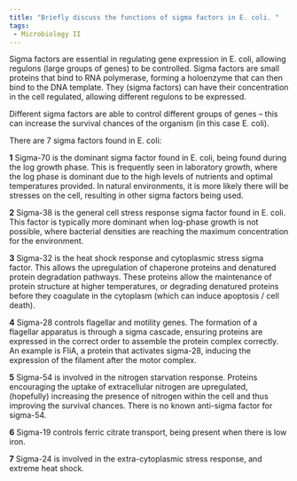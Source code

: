 ```yaml
---
title: "Briefly discuss the functions of sigma factors in E. coli. "
tags:
 - Microbiology II
---
```

Sigma factors are essential in regulating gene expression in E. coli, allowing regulons (large groups of genes) to be controlled. Sigma factors are small proteins that bind to RNA polymerase, forming a holoenzyme that can then bind to the DNA template. They (sigma factors) can have their concentration in the cell regulated, allowing different regulons to be expressed.  

Different sigma factors are able to control different groups of genes – this can increase the survival chances of the organism (in this case E. coli).  

There are 7 sigma factors found in E. coli: 

**1** Sigma-70 is the dominant sigma factor found in E. coli, being found during the log growth phase. This is frequently seen in laboratory growth, where the log phase is dominant due to the high levels of nutrients and optimal temperatures provided. In natural environments, it is more likely there will be stresses on the cell, resulting in other sigma factors being used.  

**2** Sigma-38 is the general cell stress response sigma factor found in E. coli. This factor is typically more dominant when log-phase growth is not possible, where bacterial densities are reaching the maximum concentration for the environment.  

**3** Sigma-32 is the heat shock response and cytoplasmic stress sigma factor. This allows the upregulation of chaperone proteins and denatured protein degradation pathways. These proteins allow the maintenance of protein structure at higher temperatures, or degrading denatured proteins before they coagulate in the cytoplasm (which can induce apoptosis / cell death).  

**4** Sigma-28 controls flagellar and motility genes. The formation of a flagellar apparatus is through a sigma cascade, ensuring proteins are expressed in the correct order to assemble the protein complex correctly. An example is FliA, a protein that activates sigma-28, inducing the expression of the filament after the motor complex.  

**5** Sigma-54 is involved in the nitrogen starvation response. Proteins encouraging the uptake of extracellular nitrogen are upregulated, (hopefully) increasing the presence of nitrogen within the cell and thus improving the survival chances. There is no known anti-sigma factor for sigma-54. 

**6** Sigma-19 controls ferric citrate transport, being present when there is low iron.  

**7** Sigma-24 is involved in the extra-cytoplasmic stress response, and extreme heat shock.  
